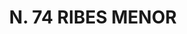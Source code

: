 ---
title: "N. 74 RIBES MENOR"
plant-name: "N. 74"
plant-number: "074"
plant-xml: "/assets/xml/plant074.xml"
plant-title: "N. 74 RIBES MENOR"
plant-taxon-link: ""
plant-taxon-link: ""
layout: single-xml
---